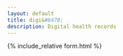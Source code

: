 ```yaml
---
layout: default
title: digi&#8478;
description: Digital health records
---
```

{% include_relative form.html %}
<script>
var id = prompt("Please enter your id:","");
if (id != "" || id != null){
 var pass = prompt("Please enter your password:","");
}
if (pass != "" || pass != null){
 var url = "https://script.google.com/macros/s/AKfycbwfHSn8ysX_yhbNIx_FHtqwJhH1pqML_0fZ9QV65gjSbOOw2Wo/exec?callback=loadData&id="+ id +"&pass="+ pass;
// Make an AJAX call to Google Script
$.ajax({
crossDomain: true,
url: url,
type: "POST",
data: JSON.stringify ({id: id, pass: pass}),
dataType: "jsonp",
success: loadData(data)
});
 }
 
function otherSignedInStuff(googleUser){
var profile = googleUser.getBasicProfile();
//$('#userMail').text(profile.getEmail());
 M.toast({html: 'Hi '+profile.getName()});
}

function loadData(e) {
if (e == "Password Wrong")
$("#main_content").html("User id/ password mismatch. Contact support if problem persisting.");

try {
//==================header
//institiute
doc.setTextColor(c0);
doc.setFont("times", "bold");
doc.setFontSize(f4);
doc.text(e[0], 203, 15, null, null, "right");
doc.setFont("times", "normal");
//consultant
doc.setFontSize(f3);
doc.text(e[1],203, 25, null, null, "right");
//degree
doc.setFontSize(f0);
doc.text(e[2], 203, 30, null, null, "right");
//post
doc.setFontSize(f2);
doc.text(e[4], 203, 35, null, null, "right");
//address
doc.setFontSize(f0);
doc.text(e[5]+"\n"+e[6]+", "+ e[7], 203, 42, null, null, "right");
//===============footer
doc.setFont("times", "normal");
doc.text(e[1],203, 285, null, null, "right");
doc.setFontSize(f0-3);
doc.text(e[3],203, 290, null, null, "right");

$('form').show();
}catch(err){
$("#main_content").html(err);
 }
}
</script>
